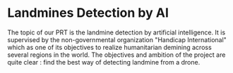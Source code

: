 # Landmines Detection by AI

The topic of our PRT is the landmine detection by artificial intelligence. It is supervised by the non-governmental organization "Handicap International" which as one of its objectives to realize humanitarian demining across several regions in the world.
The objectives and ambition of the project are quite clear : find the best way of detecting landmine from a drone.
